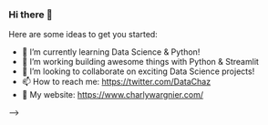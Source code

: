 ### Hi there 👋

Here are some ideas to get you started:

- 🌱 I’m currently learning Data Science & Python! 
- 🔭 I’m working building awesome things with Python & Streamlit 
- 👯 I’m looking to collaborate on exciting Data Science projects!
- 📫 How to reach me: https://twitter.com/DataChaz
- 💬 My website: https://www.charlywargnier.com/


-->

<!--
**CharlyWargnier/CharlyWargnier** is a ✨ _special_ ✨ repository because its `README.md` (this file) appears on your GitHub profile.
- ⚡ Fun fact: 
- 💬 Ask me about Python, PowerBI, SEO
- 😄 Pronouns: He/Him


